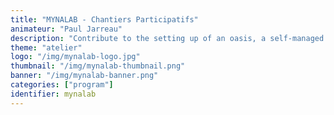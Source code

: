 ```yaml
---
title: "MYNALAB - Chantiers Participatifs"
animateur: "Paul Jarreau"
description: "Contribute to the setting up of an oasis, a self-managed Tiers Lieux. From the permactulture garden to the garage lab, MYNALAB challenge your knowledge through the low tech perspective."
theme: "atelier"
logo: "/img/mynalab-logo.jpg"
thumbnail: "/img/mynalab-thumbnail.png"
banner: "/img/mynalab-banner.png"
categories: ["program"]
identifier: mynalab
---
```

